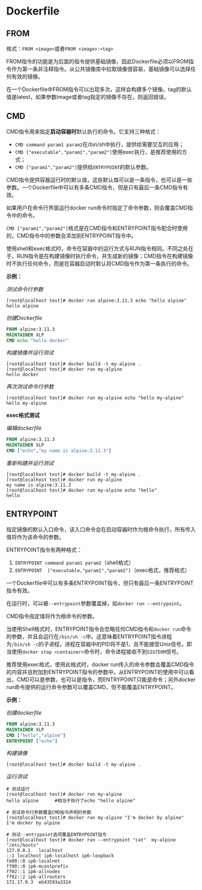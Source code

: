 # Dockerfile

## FROM

格式：`FROM <image>`或者`FROM <image>:<tag>`

FROM指令的功能是为后面的指令提供基础镜像，因此Dockerfile必须以FROM指令作为第一条非注释指令。从公共镜像库中拉取镜像很容易，基础镜像可以选择任何有效的镜像。

在一个Dockerfile中FROM指令可以出现多次，这样会构建多个镜像。tag的默认值是latest，如果参数image或者tag指定的镜像不存在，则返回错误。





## CMD

CMD指令用来指定**启动容器时**默认执行的命令。它支持三种格式：

- `CMD command param1 param2`在/bin/sh中执行，提供给需要交互的应用；
- `CMD ["executable","param1","param2"]`使用exec执行，是推荐使用的方式；
- `CMD ["param1","param2"]`提供给`ENTRYPOINT`的默认参数。

CMD指令提供容器运行时的默认值，这些默认值可以是一条指令，也可以是一些参数。一个Dockerfile中可以有多条CMD指令，但是只有最后一条CMD指令有效。

如果用户在命令行界面运行docker run命令时指定了命令参数，则会覆盖CMD指令中的命令。

`CMD ["param1","param2"]`格式是在CMD指令和ENTRYPOINT指令配合时使用的，CMD指令中的参数会添加到ENTRYPOINT指令中。

使用shell和exec格式时，命令在容器中的运行方式与RUN指令相同。不同之处在于，RUN指令是在构建镜像时执行命令，并生成新的镜像；CMD指令在构建镜像时不执行任何命令，而是在容器启动时默认将CMD指令作为第一条执行的命令。

**示例：**

*测试命令行参数*

```shell
[root@localhost test]# docker run alpine:3.11.3 echo "hello alpine"
hello alpine
```

*创建Dockerfile*

```dockerfile
FROM alpine:3.11.3
MAINTAINER XLP
CMD echo "hello docker"
```

*构建镜像并运行测试*

```shell
[root@localhost test]# docker build -t my-alpine .
[root@localhost test]# docker run my-alpine
hello docker
```

*再次测试命令行参数*

```shell
[root@localhost test]# docker run my-alpine echo "hello my-alpine"
hello my-alpine
```

**exec格式测试**

*编辑dockerfile*

```dockerfile
FROM alpine:3.11.3
MAINTAINER XLP
CMD ["echo","my name is alpine:3.11.3"]
```

*重新构建并运行测试*

```shell
[root@localhost test]# docker build -t my-alpine .
[root@localhost test]# docker run my-alpine
my name is alpine:3.11.3
[root@localhost test]# docker run my-alpine echo "hello"
hello
```

## ENTRYPOINT

指定镜像的默认入口命令，该入口命令会在启动容器时作为根命令执行，所有传入值将作为该命令的参数。

ENTRYPOINT指令有两种格式：

1. `ENTRYPOINT command param1 param2`（shell格式）
2. `ENTRYPOINT  ["executable,"param1","param2"]`（exec格式，推荐格式）

一个Dockerfile中可以有多条ENTRYPOINT指令，但只有最后一条ENTRYPOINT指令有效。

在运行时，可以被`--entrypoint`参数覆盖掉，如`docker run --entrypoint`。

CMD指令指定值将作为根命令的参数。

当使用Shell格式时，ENTRYPOINT指令会忽略任何CMD指令和`docker run`命令的参数，并且会运行在`/bin/sh -c`中。这意味着ENTRYPOINT指令进程为`/bin/sh -c`的子进程，进程在容器中的PID将不是1，且不能接受Unix信号。即当使用`docker stop <container>`命令时，命令进程接收不到`SIGTERM`信号。

推荐使用exec格式，使用此格式时，docker run传入的命令参数会覆盖CMD指令的内容并且附加到ENTRYPOINT指令的参数中。从ENTRYPOINT的使用中可以看出，CMD可以是参数，也可以是指令，而ENTRYPOINT只能是命令；另外docker run命令提供的运行命令参数可以覆盖CMD，但不能覆盖ENTRYPOINT。

**示例：**

*创建dockerfile*

```dockerfile
FROM alpine:3.11.3
MAINTAINER XLP
CMD ["hello","alpine"]
ENTRYPOINT ["echo"]
```

*构建镜像*

```shell
[root@localhost test]# docker build -t my-alpine .
```

*运行测试*

```shell
# 测试运行
[root@localhost test]# docker run my-alpine
hello alpine      #相当于执行了echo "hello alpine"

# 测试命令行参数覆盖CMD指令声明的参数
[root@localhost test]# docker run my-alpine "I'm docker by alpine"
I'm docker by alpine

# 测试--entrypoint选项覆盖ENTRYPOINT指令
[root@localhost test]# docker run --entrypoint "cat"  my-alpine "/etc/hosts"
127.0.0.1	localhost
::1	localhost ip6-localhost ip6-loopback
fe00::0	ip6-localnet
ff00::0	ip6-mcastprefix
ff02::1	ip6-allnodes
ff02::2	ip6-allrouters
172.17.0.3	eb43593a3324
```

